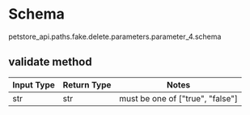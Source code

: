 # Schema
petstore_api.paths.fake.delete.parameters.parameter_4.schema

## validate method
Input Type | Return Type | Notes
------------ | ------------- | -------------
str | str | must be one of ["true", "false"]
